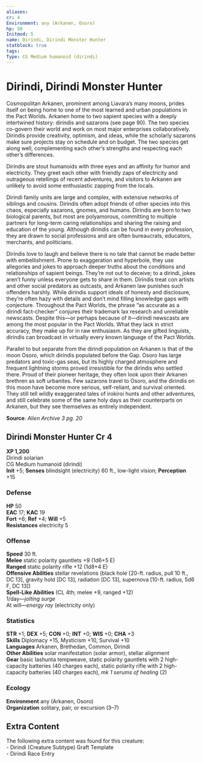 ```yaml
---
aliases: 
cr: 4
Environment: any (Arkanen, Osoro)
hp: 50
Initmod: 5
name: Dirindi, Dirindi Monster Hunter
statblock: true
tags: 
Type: CG Medium humanoid (dirindi)
---
```


# Dirindi, Dirindi Monster Hunter

Cosmopolitan Arkanen, prominent among Liavara’s many moons, prides itself on being home to one of the most learned and urban populations in the Pact Worlds. Arkanen home to two sapient species with a deeply intertwined history: dirindis and sazarons (see page 90). The two species co-govern their world and work on most major enterprises collaboratively. Dirindis provide creativity, optimism, and ideas, while the scholarly sazarons make sure projects stay on schedule and on budget. The two species get along well, complementing each other’s strengths and respecting each other’s differences.

Dirindis are stout humanoids with three eyes and an affinity for humor and electricity. They greet each other with friendly zaps of electricity and outrageous retellings of recent adventures, and visitors to Arkanen are unlikely to avoid some enthusiastic zapping from the locals.

Dirindi family units are large and complex, with extensive networks of siblings and cousins. Dirindis often adopt friends of other species into this chaos, especially sazarons, gnomes, and humans. Dirindis are born to two biological parents, but most are polyamorous, committing to multiple partners for long-term caring relationships and sharing the raising and education of the young. Although dirindis can be found in every profession, they are drawn to social professions and are often bureaucrats, educators, merchants, and politicians.

Dirindis love to laugh and believe there is no tale that cannot be made better with embellishment. Prone to exaggeration and hyperbole, they use allegories and jokes to approach deeper truths about the conditions and relationships of sapient beings. They’re not out to deceive; to a dirindi, jokes aren’t funny unless everyone gets to share in them. Dirindis treat con artists and other social predators as outcasts, and Arkanen law punishes such offenders harshly. While dirindis support ideals of honesty and disclosure, they’re often hazy with details and don’t mind filling knowledge gaps with conjecture. Throughout the Pact Worlds, the phrase “as accurate as a dirindi fact-checker” conjures their trademark lax research and unreliable newscasts. Despite this—or perhaps because of it—dirindi newscasts are among the most popular in the Pact Worlds. What they lack in strict accuracy, they make up for in raw enthusiasm. As they are gifted linguists, dirindis can broadcast in virtually every known language of the Pact Worlds.

Parallel to but separate from the dirindi population on Arkanen is that of the moon Osoro, which dirindis populated before the Gap. Osoro has large predators and toxic-gas seas, but its highly charged atmosphere and frequent lightning storms proved irresistible for the dirindis who settled there. Proud of their pioneer heritage, they often look upon their Arkanen brethren as soft urbanites. Few sazarons travel to Osoro, and the dirindis on this moon have become more serious, self-reliant, and survival oriented. They still tell wildly exaggerated tales of irokiroi hunts and other adventures, and still celebrate some of the same holy days as their counterparts on Arkanen, but they see themselves as entirely independent.

**Source**:  _Alien Archive 3 pg. 20_

## Dirindi Monster Hunter Cr 4

**XP 1,200**  
Dirindi solarian  
CG Medium humanoid (dirindi)  
**Init** +5; **Senses** blindsight (electricity) 60 ft., low-light vision; **Perception** +15  

### Defense

**HP** 50  
**EAC** 17; **KAC** 19  
**Fort** +6; **Ref** +4; **Will** +5  
**Resistances** electricity 5  

### Offense

**Speed** 30 ft.  
**Melee** static polarity gauntlets +9 (1d6+5 E)  
**Ranged** static polarity rifle +12 (1d8+4 E)  
**Offensive Abilities** stellar revelations (black hole \[20-ft. radius, pull 10 ft., DC 13\], gravity hold \[DC 13\], radiation \[DC 13\], supernova \[10-ft. radius, 5d6 F, DC 13\])  
**Spell-Like Abilities** (CL 4th; melee +9, ranged +12)  
1/day—_jolting surge_  
At will—_energy ray_ (electricity only)

### Statistics

**STR** +1; **DEX** +5; **CON** +0; **INT** +0; **WIS** +0; **CHA** +3  
**Skills** Diplomacy +15, Mysticism +10, Survival +10  
**Languages** Arkanen, Brethedan, Common, Dirindi  
**Other Abilities** solar manifestation (solar armor), stellar alignment  
**Gear** basic lashunta tempweave, static polarity gauntlets with 2 high-capacity batteries (40 charges each), static polarity rifle with 2 high-capacity batteries (40 charges each), _mk 1 serums of healing_ (2)

### Ecology

**Environment** any (Arkanen, Osoro)  
**Organization** solitary, pair, or excursion (3–7)

## Extra Content

The following extra content was found for this creature:  
\- Dirindi (Creature Subtype) Graft Template  
\- Dirindi Race Entry
